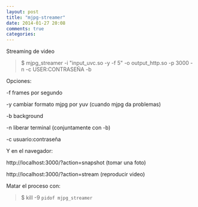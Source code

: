 ```yaml
---
layout: post
title: "mjpg-streamer"
date: 2014-01-27 20:08
comments: true
categories: 
---
```

Streaming de video 

>$ mjpg_streamer -i "input_uvc.so -y -f 5" -o output_http.so -p 3000 -n -c USER:CONTRASEÑA -b

Opciones:

-f  frames por segundo 

-y  cambiar formato mjpg por yuv (cuando mjpg da problemas)

-b  background 

-n  liberar terminal (conjuntamente con -b) 

-c  usuario:contraseña

Y en el navegador: 

http://localhost:3000/?action=snapshot  (tomar una foto) 

http://localhost:3000/?action=stream    (reproducir video) 

Matar el proceso con: 

>$ kill -9 `pidof mjpg_streamer`

